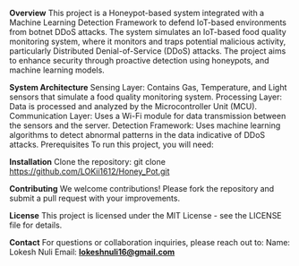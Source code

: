 **Overview**
This project is a Honeypot-based system integrated with a Machine Learning Detection Framework to defend IoT-based environments from botnet DDoS attacks. 
The system simulates an IoT-based food quality monitoring system, where it monitors and traps potential malicious activity, particularly Distributed Denial-of-Service (DDoS) attacks. 
The project aims to enhance security through proactive detection using honeypots, and machine learning models.

**System Architecture**
Sensing Layer: Contains Gas, Temperature, and Light sensors that simulate a food quality monitoring system.
Processing Layer: Data is processed and analyzed by the Microcontroller Unit (MCU).
Communication Layer: Uses a Wi-Fi module for data transmission between the sensors and the server.
Detection Framework: Uses machine learning algorithms to detect abnormal patterns in the data indicative of DDoS attacks.
Prerequisites
To run this project, you will need:

**Installation**
Clone the repository:
git clone https://github.com/LOKii1612/Honey_Pot.git

**Contributing**
We welcome contributions! Please fork the repository and submit a pull request with your improvements.

**License**
This project is licensed under the MIT License - see the LICENSE file for details.

**Contact**
For questions or collaboration inquiries, please reach out to:
Name: Lokesh Nuli
Email: **lokeshnuli16@gmail.com**
